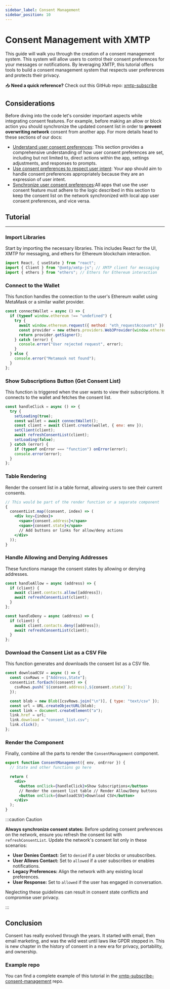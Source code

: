 ```yaml
---
sidebar_label: Consent Management
sidebar_position: 10
---
```


# Consent Management with XMTP

This guide will walk you through the creation of a consent management system. This system will allow users to control their consent preferences for your messages or notifications. By leveraging XMTP, this tutorial offers tools to build a consent management system that respects user preferences and protects their privacy.

<div class=" rabbit  p-5 ">
📥 <b>Need a quick reference?</b> Check out this GitHub repo: <a href="https://github.com/fabriguespe/xmtp-ppp-consent-management">xmtp-subscribe</a>

</div>

## Considerations

Before diving into the code let's consider important aspects while integrating consent features. For example, before making an allow or block action you should synchronize the updated consent list in order to **prevent overwriting network** consent from another app. For more details head to these sections of our docs:

- [Understand user consent preferences](https://xmtp.org/docs/build/user-consent#understand-user-consent-preferences): This section provides a comprehensive understanding of how user consent preferences are set, including but not limited to, direct actions within the app, settings adjustments, and responses to prompts.
- [Use consent preferences to respect user intent](https://xmtp.org/docs/build/user-consent#use-consent-preferences-to-respect-user-intent): Your app should aim to handle consent preferences appropriately because they are an expression of user intent.
- [Synchronize user consent preferences](https://xmtp.org/docs/build/user-consent#synchronize-user-consent-preferences):All apps that use the user consent feature must adhere to the logic described in this section to keep the consent list on the network synchronized with local app user consent preferences, and vice versa.

## Tutorial

---

### Import Libraries

Start by importing the necessary libraries. This includes React for the UI, XMTP for messaging, and ethers for Ethereum blockchain interaction.

```jsx
import React, { useState } from "react";
import { Client } from "@xmtp/xmtp-js"; // XMTP client for messaging
import { ethers } from "ethers"; // Ethers for Ethereum interaction
```

### Connect to the Wallet

This function handles the connection to the user's Ethereum wallet using MetaMask or a similar wallet provider.

```jsx
const connectWallet = async () => {
  if (typeof window.ethereum !== "undefined") {
    try {
      await window.ethereum.request({ method: "eth_requestAccounts" });
      const provider = new ethers.providers.Web3Provider(window.ethereum);
      return provider.getSigner();
    } catch (error) {
      console.error("User rejected request", error);
    }
  } else {
    console.error("Metamask not found");
  }
};
```

### Show Subscriptions Button (Get Consent List)

This function is triggered when the user wants to view their subscriptions. It connects to the wallet and fetches the consent list.

```jsx
const handleClick = async () => {
  try {
    setLoading(true);
    const wallet = await connectWallet();
    const client = await Client.create(wallet, { env: env });
    setClient(client);
    await refreshConsentList(client);
    setLoading(false);
  } catch (error) {
    if (typeof onError === "function") onError(error);
    console.error(error);
  }
};
```

### Table Rendering

Render the consent list in a table format, allowing users to see their current consents.

```jsx
// This would be part of the render function or a separate component
{
  consentList.map((consent, index) => (
    <div key={index}>
      <span>{consent.address}</span>
      <span>{consent.state}</span>
      // Add buttons or links for allow/deny actions
    </div>
  ));
}
```

### Handle Allowing and Denying Addresses

These functions manage the consent states by allowing or denying addresses.

```jsx
const handleAllow = async (address) => {
  if (client) {
    await client.contacts.allow([address]);
    await refreshConsentList(client);
  }
};

const handleDeny = async (address) => {
  if (client) {
    await client.contacts.deny([address]);
    await refreshConsentList(client);
  }
};
```

### Download the Consent List as a CSV File

This function generates and downloads the consent list as a CSV file.

```jsx
const downloadCSV = async () => {
  const csvRows = ["Address,State"];
  consentList.forEach((consent) => {
    csvRows.push(`${consent.address},${consent.state}`);
  });

  const blob = new Blob([csvRows.join("\n")], { type: "text/csv" });
  const url = URL.createObjectURL(blob);
  const link = document.createElement("a");
  link.href = url;
  link.download = "consent_list.csv";
  link.click();
};
```

### Render the Component

Finally, combine all the parts to render the `ConsentManagement` component.

```jsx
export function ConsentManagement({ env, onError }) {
  // State and other functions go here

  return (
    <div>
      <button onClick={handleClick}>Show Subscriptions</button>
      // Render the consent list table // Render Allow/Deny buttons
      <button onClick={downloadCSV}>Download CSV</button>
    </div>
  );
}
```

:::caution Caution

**Always synchronize consent states:** Before updating consent preferences on the network, ensure you refresh the consent list with `refreshConsentList`. Update the network's consent list only in these scenarios:

- **User Denies Contact:** Set to `denied` if a user blocks or unsubscribes.
- **User Allows Contact:** Set to `allowed` if a user subscribes or enables notifications.
- **Legacy Preferences:** Align the network with any existing local preferences.
- **User Response:** Set to `allowed` if the user has engaged in conversation.

Neglecting these guidelines can result in consent state conflicts and compromise user privacy.

:::

## Conclusion

Consent has really evolved through the years. It started with email, then email marketing, and was the wild west until laws like GPDR stepped in. This is new chapter in the history of consent in a new era for privacy, portability, and ownership.

### Example repo

You can find a complete example of this tutorial in the [xmtp-subscribe-consent-management](https://github.com/fabriguespe/xmtp-ppp-consent-management) repo.
